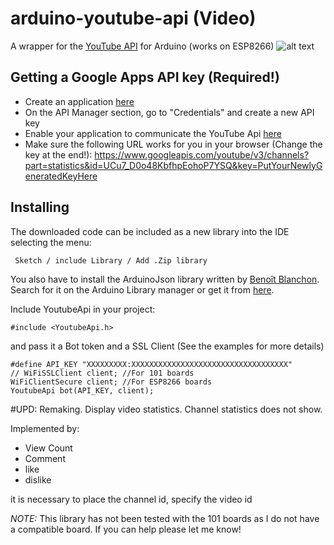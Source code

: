 # arduino-youtube-api (Video)
A wrapper for the [YouTube API](https://developers.google.com/youtube/v3/docs/) for Arduino (works on ESP8266)
![alt text](https://raw.githubusercontent.com/Ardbot/arduino-youtube-api/master/%D0%91%D0%B5%D0%B7%20%D0%B8%D0%BC%D0%B5%D0%BD%D0%B8-1.jpg)
## Getting a Google Apps API key (Required!)

* Create an application [here](https://console.developers.google.com)
* On the API Manager section, go to "Credentials" and create a new API key
* Enable your application to communicate the YouTube Api [here](https://console.developers.google.com/apis/api/youtube)
* Make sure the following URL works for you in your browser (Change the key at the end!):
https://www.googleapis.com/youtube/v3/channels?part=statistics&id=UCu7_D0o48KbfhpEohoP7YSQ&key=PutYourNewlyGeneratedKeyHere

## Installing

The downloaded code can be included as a new library into the IDE selecting the menu:

     Sketch / include Library / Add .Zip library

You also have to install the ArduinoJson library written by [Benoît Blanchon](https://github.com/bblanchon). Search for it on the Arduino Library manager or get it from [here](https://github.com/bblanchon/ArduinoJson).

Include YoutubeApi in your project:

    #include <YoutubeApi.h>

and pass it a Bot token and a SSL Client (See the examples for more details)

    #define API_KEY "XXXXXXXXX:XXXXXXXXXXXXXXXXXXXXXXXXXXXXXXXXXXX"
    // WiFiSSLClient client; //For 101 boards
    WiFiClientSecure client; //For ESP8266 boards
    YoutubeApi bot(API_KEY, client);

#UPD: Remaking. Display video statistics.
Channel statistics does not show.

Implemented by:
* View Count
* Comment
* like
* dislike

it is necessary to place the channel id, specify the video id

*NOTE:* This library has not been tested with the 101 boards as I do not have a compatible board. If you can help please let me know!
